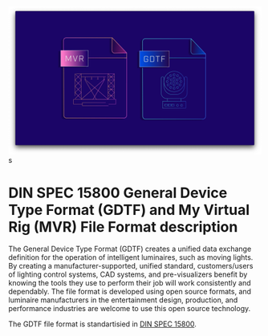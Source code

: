 ![Logo from GDTF](content/logo.png)s
# DIN SPEC 15800  General Device Type Format (GDTF) and My Virtual Rig (MVR) File Format description

The General Device Type Format (GDTF) creates a unified data exchange definition for the operation of intelligent luminaires, such as moving lights. By creating a manufacturer-supported, unified standard, customers/users of lighting control systems, CAD systems, and pre-visualizers benefit by knowing the tools they use to perform their job will work consistently and dependably. The file format is developed using open source formats, and luminaire manufacturers in the entertainment design, production, and performance industries are welcome to use this open source technology.

The GDTF file format is standartisied in [DIN SPEC 15800](https://www.beuth.de/de/technische-regel/din-spec-15800/324748671).
